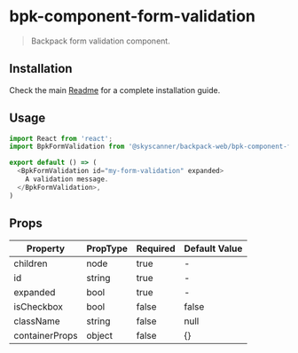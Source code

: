 # bpk-component-form-validation

> Backpack form validation component.

## Installation

Check the main [Readme](https://github.com/skyscanner/backpack#usage) for a complete installation guide.

## Usage

```js
import React from 'react';
import BpkFormValidation from '@skyscanner/backpack-web/bpk-component-form-validation';

export default () => (
  <BpkFormValidation id="my-form-validation" expanded>
    A validation message.
  </BpkFormValidation>,
)
```

## Props

| Property       | PropType | Required | Default Value |
| -------------- | -------- | -------- | ------------- |
| children       | node     | true     | -             |
| id             | string   | true     | -             |
| expanded       | bool     | true     | -             |
| isCheckbox     | bool     | false    | false         |
| className      | string   | false    | null          |
| containerProps | object   | false    | {}            |
